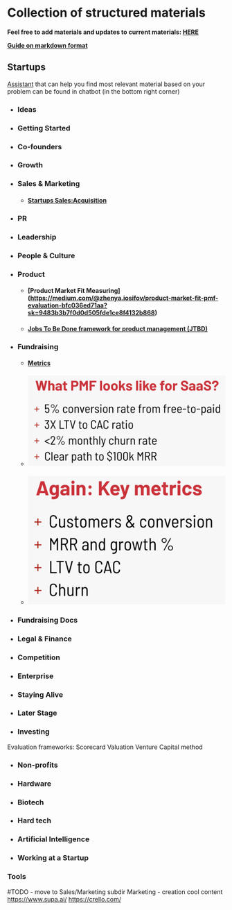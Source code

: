 # Collection of structured materials

**Feel free to add materials and updates to current materials: [HERE](https://github.com/evios/evios.github.io/)**

[**Guide on markdown format**](https://guides.github.com/features/mastering-markdown/)

## Startups
[Assistant](https://ender.ai/startup_mentor/) that can help you find most relevant material based on your problem can be found in chatbot (in the bottom right corner)

* ### Ideas

* ### Getting Started

* ### Co-founders

* ### Growth

* ### Sales & Marketing
  * #### [Startups Sales:Acquisition](https://evios.github.io/startups/sales)

* ### PR

* ### Leadership

* ### People & Culture

* ### Product
  * #### [Product Market Fit Measuring] (https://medium.com/@zhenya.iosifov/product-market-fit-pmf-evaluation-bfc036ed71aa?sk=9483b3b7f0d0d505fde1ce8f4132b868)
  
  * #### [Jobs To Be Done framework for product management (JTBD)](https://medium.com/@zhenya.iosifov/jobs-to-be-done-framework-for-product-management-jtbd-395ab03aff8f)
  
* ### Fundraising
  * #### [Metrics](https://evios.github.io/startups/presentations/Presentation%20on%20Metrics.pdf)
  * #### ![Metrics](startups/images/metrics_1.png)
  * #### ![Metrics](startups/images/metrics_2.png)

* ### Fundraising Docs

* ### Legal & Finance

* ### Competition

* ### Enterprise

* ### Staying Alive

* ### Later Stage

* ### Investing
Evaluation frameworks:
Scorecard Valuation
Venture Capital method

* ### Non-profits

* ### Hardware

* ### Biotech

* ### Hard tech

* ### Artificial Intelligence

* ### Working at a Startup


### Tools
#TODO - move to Sales/Marketing subdir
Marketing - creation cool content
https://www.supa.ai/
https://crello.com/

